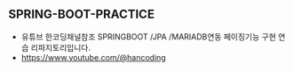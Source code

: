 ## SPRING-BOOT-PRACTICE
- 유튜브 한코딩채널참조 SPRINGBOOT /JPA /MARIADB연동 페이징기능 구현 연습 리파지토리입니다.
- https://www.youtube.com/@hancoding